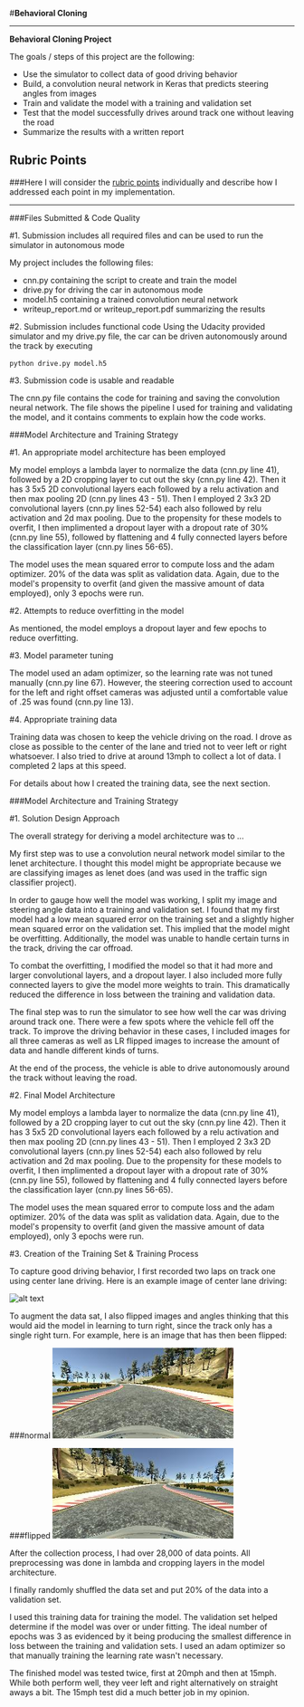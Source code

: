 #**Behavioral Cloning** 

---

**Behavioral Cloning Project**

The goals / steps of this project are the following:

* Use the simulator to collect data of good driving behavior
* Build, a convolution neural network in Keras that predicts steering angles from images
* Train and validate the model with a training and validation set
* Test that the model successfully drives around track one without leaving the road
* Summarize the results with a written report


[//]: # (Image References)

[image1]: ./training_data_4/IMG/center_2017_04_23_22_21_24_258.jpg "Center Lane Driving"
[image2]: ./normal.jpg "Normal Image"
[image3]: ./flipped.jpg "Flipped Image"

## Rubric Points
###Here I will consider the [rubric points](https://review.udacity.com/#!/rubrics/432/view) individually and describe how I addressed each point in my implementation.  

---
###Files Submitted & Code Quality

#1. Submission includes all required files and can be used to run the simulator in autonomous mode

My project includes the following files:

* cnn.py containing the script to create and train the model
* drive.py for driving the car in autonomous mode
* model.h5 containing a trained convolution neural network 
* writeup_report.md or writeup_report.pdf summarizing the results

#2. Submission includes functional code
Using the Udacity provided simulator and my drive.py file, the car can be driven autonomously around the track by executing 
```
python drive.py model.h5
```

#3. Submission code is usable and readable

The cnn.py file contains the code for training and saving the convolution neural network. The file shows the pipeline I used for training and validating the model, and it contains comments to explain how the code works.

###Model Architecture and Training Strategy

#1. An appropriate model architecture has been employed

My model employs a lambda layer to normalize the data (cnn.py line 41), followed by a 2D cropping layer to cut out the sky (cnn.py line 42). Then it has 3 5x5 2D convolutional layers each followed by a relu activation and then max pooling 2D (cnn.py lines 43 - 51). Then I employed 2 3x3 2D convolutional layers (cnn.py lines 52-54) each also followed by relu activation and 2d max pooling. Due to the propensity for these models to overfit, I then implimented a dropout layer with a dropout rate of 30% (cnn.py line 55), followed by flattening and 4 fully connected layers before the classification layer (cnn.py lines 56-65).

The model uses the mean squared error to compute loss and the adam optimizer. 20% of the data was split as validation data. Again, due to the model's propensity to overfit (and given the massive amount of data employed), only 3 epochs were run.

#2. Attempts to reduce overfitting in the model

As mentioned, the model employs a dropout layer and few epochs to reduce overfitting.

#3. Model parameter tuning

The model used an adam optimizer, so the learning rate was not tuned manually (cnn.py line 67). However, the steering correction used to account for the left and right offset cameras was adjusted until a comfortable value of .25 was found (cnn.py line 13).

#4. Appropriate training data

Training data was chosen to keep the vehicle driving on the road. I drove as close as possible to the center of the lane and tried not to veer left or right whatsoever. I also tried to drive at around 13mph to collect a lot of data. I completed 2 laps at this speed.

For details about how I created the training data, see the next section. 

###Model Architecture and Training Strategy

#1. Solution Design Approach

The overall strategy for deriving a model architecture was to ...

My first step was to use a convolution neural network model similar to the lenet architecture. I thought this model might be appropriate because we are classifying images as lenet does (and was used in the traffic sign classifier project).

In order to gauge how well the model was working, I split my image and steering angle data into a training and validation set. I found that my first model had a low mean squared error on the training set and a slightly higher mean squared error on the validation set. This implied that the model might be overfitting. Additionally, the model was unable to handle certain turns in the track, driving the car offroad.

To combat the overfitting, I modified the model so that it had more and larger convolutional layers, and a dropout layer. I also included more fully connected layers to give the model more weights to train. This dramatically reduced the difference in loss between the training and validation data.

The final step was to run the simulator to see how well the car was driving around track one. There were a few spots where the vehicle fell off the track. To improve the driving behavior in these cases, I included images for all three cameras as well as LR flipped images to increase the amount of data and handle different kinds of turns.

At the end of the process, the vehicle is able to drive autonomously around the track without leaving the road.

#2. Final Model Architecture

My model employs a lambda layer to normalize the data (cnn.py line 41), followed by a 2D cropping layer to cut out the sky (cnn.py line 42). Then it has 3 5x5 2D convolutional layers each followed by a relu activation and then max pooling 2D (cnn.py lines 43 - 51). Then I employed 2 3x3 2D convolutional layers (cnn.py lines 52-54) each also followed by relu activation and 2d max pooling. Due to the propensity for these models to overfit, I then implimented a dropout layer with a dropout rate of 30% (cnn.py line 55), followed by flattening and 4 fully connected layers before the classification layer (cnn.py lines 56-65).

The model uses the mean squared error to compute loss and the adam optimizer. 20% of the data was split as validation data. Again, due to the model's propensity to overfit (and given the massive amount of data employed), only 3 epochs were run.

#3. Creation of the Training Set & Training Process

To capture good driving behavior, I first recorded two laps on track one using center lane driving. Here is an example image of center lane driving:

![alt text][image1]

To augment the data sat, I also flipped images and angles thinking that this would aid the model in learning to turn right, since the track only has a single right turn. For example, here is an image that has then been flipped:


###normal
![alt text][image2]

###flipped
![alt text][image3]

After the collection process, I had over 28,000 of data points. All preprocessing was done in lambda and cropping layers in the model architecture.

I finally randomly shuffled the data set and put 20% of the data into a validation set. 

I used this training data for training the model. The validation set helped determine if the model was over or under fitting. The ideal number of epochs was 3 as evidenced by it being producing the smallest difference in loss between the training and validation sets. I used an adam optimizer so that manually training the learning rate wasn't necessary.

The finished model was tested twice, first at 20mph and then at 15mph. While both perform well, they veer left and right alternatively on straight aways a bit. The 15mph test did a much better job in my opinion.
